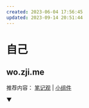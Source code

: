 ```yaml
---
created: 2023-06-04 17:56:45
updated: 2023-09-14 20:51:44
---
```

# 自己

## wo.zji.me

推荐内容： [笔记观](/Notes/0000_我的笔记观.md) | [小组件](/Snippets/Dataview/Widgets/)

▼